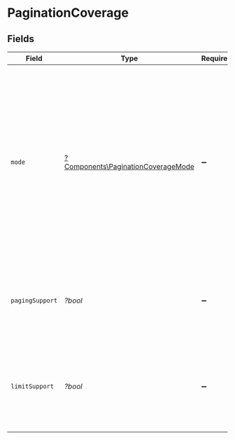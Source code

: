 # PaginationCoverage


## Fields

| Field                                                                                                                                                                                                                        | Type                                                                                                                                                                                                                         | Required                                                                                                                                                                                                                     | Description                                                                                                                                                                                                                  | Example                                                                                                                                                                                                                      |
| ---------------------------------------------------------------------------------------------------------------------------------------------------------------------------------------------------------------------------- | ---------------------------------------------------------------------------------------------------------------------------------------------------------------------------------------------------------------------------- | ---------------------------------------------------------------------------------------------------------------------------------------------------------------------------------------------------------------------------- | ---------------------------------------------------------------------------------------------------------------------------------------------------------------------------------------------------------------------------- | ---------------------------------------------------------------------------------------------------------------------------------------------------------------------------------------------------------------------------- |
| `mode`                                                                                                                                                                                                                       | [?Components\PaginationCoverageMode](../../Models/Components/PaginationCoverageMode.md)                                                                                                                                      | :heavy_minus_sign:                                                                                                                                                                                                           | How pagination is implemented on this connector. Native mode means Apideck is using the pagination parameters of the connector. With virtual pagination, the connector does not support pagination, but Apideck emulates it. | native                                                                                                                                                                                                                       |
| `pagingSupport`                                                                                                                                                                                                              | *?bool*                                                                                                                                                                                                                      | :heavy_minus_sign:                                                                                                                                                                                                           | Indicates whether the connector supports paging through results using the cursor parameter.                                                                                                                                  |                                                                                                                                                                                                                              |
| `limitSupport`                                                                                                                                                                                                               | *?bool*                                                                                                                                                                                                                      | :heavy_minus_sign:                                                                                                                                                                                                           | Indicates whether the connector supports changing the page size by using the limit parameter.                                                                                                                                |                                                                                                                                                                                                                              |